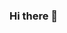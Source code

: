 ### Hi there 👋

<!--
**Arkhean/Arkhean** is a ✨ _special_ ✨ repository because its `README.md` (this file) appears on your GitHub profile.

I am currently a student at ENSEIRB-MATMECA engineering school in France.
My favorite topics are mobile apps and machine learning.
